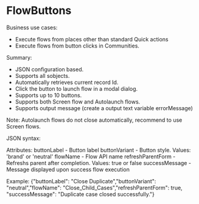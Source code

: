 # FlowButtons

Business use cases:
* Execute flows from places other than standard Quick actions 
* Execute flows from button clicks in Communities.

Summary:
* JSON configuration based.
* Supports all sobjects.
* Automatically retrieves current record Id.
* Click the button to launch flow in a modal dialog.  
* Supports up to 10 buttons.
* Supports both Screen flow and Autolaunch flows.
* Supports output message (create a output text variable errorMessage)

Note: Autolaunch flows do not close automatically, recommend to use Screen flows.


JSON syntax:

Attributes:
buttonLabel - Button label
buttonVariant - Button style. Values: 'brand' or 'neutral'
flowName - Flow API name
refreshParentForm - Refreshs parent after completion. Values: true or false
successMessage - Message displayed upon success flow execution


Example:
{"buttonLabel": "Close Duplicate","buttonVariant": "neutral","flowName": "Close_Child_Cases","refreshParentForm": true, "successMessage": "Duplicate case closed successfully."}

